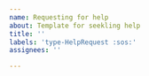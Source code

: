 ```yaml
---
name: Requesting for help
about: Template for seekling help
title: ''
labels: 'type-HelpRequest :sos:'
assignees: ''

---
```


<!--Remember to give sufficient details e.g.,
* Your development environment (IntelliJ version, Java version, OS, ...)
* Relevant code, error message, stack trace
* Relevant code snippet (an example given below), or link to the relevant code on your GitHub repo

```java
String value = "Some code here"
```

You can use Markdown to format your text. See https://guides.github.com/features/mastering-markdown/

Remember to close the issue after your problem is resolved.

Delete these instructions before posting.-->
